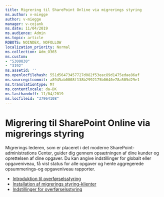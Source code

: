 ```yaml
---
title: Migrering til SharePoint Online via migrerings styring
ms.author: v-miegge
author: v-miegge
manager: v-cojank
ms.date: 11/04/2019
ms.audience: Admin
ms.topic: article
ROBOTS: NOINDEX, NOFOLLOW
localization_priority: Normal
ms.collection: Adm_O365
ms.custom:
- "5300030"
- "3192"
ms.assetid: ''
ms.openlocfilehash: 551d56473457727d082f53eac89d1475edae86af
ms.sourcegitcommit: a8945ab0008f138b2992175b0640e78a505d29e1
ms.translationtype: MT
ms.contentlocale: da-DK
ms.lasthandoff: 11/04/2019
ms.locfileid: "37964108"
---
```

# <a name="migrating-to-sharepoint-online-via-migration-manager"></a>Migrering til SharePoint Online via migrerings styring

Migrerings lederen, som er placeret i det moderne SharePoint-administrations Center, guider dig gennem opsætningen af dine kunder og oprettelsen af dine opgaver. Du kan angive indstillinger for globalt eller opgaveniveau, få vist status for alle opgaver og hente aggregerede opsummerings-og opgaveniveau rapporter.

* [Introduktion til overførselsstyring](https://docs.microsoft.com/sharepointmigration/mm-get-started)
* [Installation af migrerings styring-klienter](https://docs.microsoft.com/sharepointmigration/mm-setup-clients)
* [Indstillinger for overførselsstyring](https://docs.microsoft.com/sharepointmigration/mm-settings)